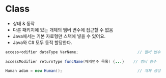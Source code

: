 # Class
- 상태 & 동작
- 다른 패키지에 있는 개체의 멤버 변수에 접근할 수 없음
- Java에서는 기본 자료형만 스택에 넣을 수 있어요.
- Java와 C# 모두 동적 할당한다.

```java
access<odifier dataType VarName;                          // 멤버 변수
 
accessModifier returnType funcName(매개변수 목록) {...}    // 멤버 함수

Human adam = new Human();                                 // 개체 생성
```

